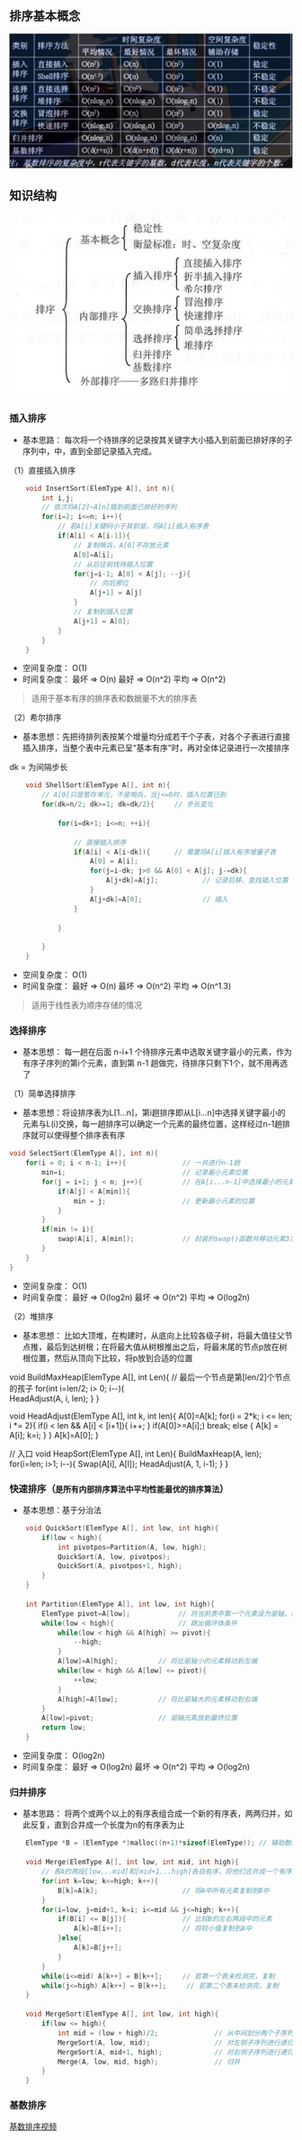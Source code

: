 ## 排序基本概念
<img src='./image/24a.png'>

## 知识结构
<img src='./image/43a.png'>

### 插入排序
* 基本思路：
    每次将一个待排序的记录按其关键字大小插入到前面已排好序的子序列中，中，直到全部记录插入完成。

（1）直接插入排序

```c
    void InsertSort(ElemType A[], int n){
        int i,j;
        // 依次将A[2]~A[n]插到前面已排好的序列
        for(i=2; i<=n; i++){
            // 若A[i]关键码小于其前驱，将A[i]插入有序表
            if(A[i] < A[i-1]){
                // 复制哨兵，A[0]不存放元素
                A[0]=A[i];
                // 从后往前找待插入位置
                for(j=i-1; A[0] < A[j]; --j){
                    // 向后挪位
                    A[j+1] = A[j]
                }
                // 复制到插入位置
                A[j+1] = A[0];
            }
        }
    }
```

* 空间复杂度： O(1)
* 时间复杂度：
最坏 => O(n)
最好 => O(n^2)
平均 => O(n^2)
>   适用于基本有序的排序表和数据量不大的排序表

（2）希尔排序
* 基本思想：先把待排列表按某个增量均分成若干个子表，对各个子表进行直接插入排序，当整个表中元素已呈“基本有序”时，再对全体记录进行一次接排序

dk = 为间隔步长
```c
    void ShellSort(ElemType A[], int n){
        // A[0]只是暂存单元，不是哨兵，当j<=0时，插入位置已到
        for(dk=n/2; dk>=1; dk=dk/2){     // 步长变化

            for(i=dk+1; i<=n; ++i){

                // 直接插入排序
                if(A[i] < A[i-dk]){      // 需要将A[i]插入有序增量子表
                    A[0] = A[i];
                    for(j=i-dk; j>0 && A[0] < A[j]; j-=dk){
                        A[j+dk]=A[j];           // 记录后移，查找插入位置
                    }
                    A[j+dk]=A[0];               // 插入
                }

            }

        }
    }
```

* 空间复杂度： O(1)
* 时间复杂度：
最好 => O(n)
最坏 => O(n^2)
平均 => O(n^1.3)
>   适用于线性表为顺序存储的情况

### 选择排序

* 基本思想：
    每一趟在后面 n-i+1 个待排序元素中选取关键字最小的元素，作为有序子序列的第i个元素，直到第 n-1 趟做完，待排序只剩下1个，就不用再选了

（1）简单选择排序
* 基本思想：将设排序表为L[1...n]，第i趟排序即从L[i...n]中选择关键字最小的元素与L(i)交换，每一趟排序可以确定一个元素的最终位置，这样经过n-1趟排序就可以使得整个排序表有序

```c
void SelectSort(ElemType A[], int n){
    for(i = 0; i < n-1; i++){              // 一共进行n-1趟
        min=i;                             // 记录最小元素位置
        for(j = i+1; j < n; j++){          // 在A[i...n-1]中选择最小的元素
            if(A[j] < A[min]){
                min = j;                   // 更新最小元素的位置
            }
        }
        if(min != i){
            swap(A[i], A[min]);            // 封装的swap()函数共移动元素3次
        }
    }
}
```

* 空间复杂度： O(1)
* 时间复杂度：
最好 => O(log2n)
最坏 => O(n^2)
平均 => O(log2n)


（2）堆排序
* 基本思想：
    比如大顶堆，在构建时，从底向上比较各级子树，将最大值往父节点推，最后到达树根；在将最大值从树根推出之后，将最末尾的节点p放在树根位置，然后从顶向下比较，将p放到合适的位置

void BuildMaxHeap(ElemType A[], int Len){
    // 最后一个节点是第[len/2]个节点的孩子
    for(int i=len/2; i> 0; i--){         
        HeadAdjust(A, i, len);
    }
}

void HeadAdjust(ElemType A[], int k, int len){
    A[0]=A[k];
    for(i = 2*k; i <= len; i *= 2){
        if(i < len && A[i] < [i+1]){
            i++;
        }
        if(A[0]>=A[i];) break;
        else {
            A[k] = A[i];
            k=i;
        }
    }
    A[k]=A[0];
}

// 入口
void HeapSort(ElemType A[], int Len){
    BuildMaxHeap(A, len);
    for(i=len; i>1; i--){
        Swap(A[i], A[l]);
        HeadAdjust(A, 1, i-1);
    }
}


### 快速排序（`是所有内部排序算法中平均性能最优的排序算法`）
* 基本思想：基于分治法

```c
    void QuickSort(ElemType A[], int low, int high){
        if(low < high){
            int pivotpos=Partition(A, low, high);
            QuickSort(A, low, pivotpos);
            QuickSort(A, pivotpos+1, high);
        }
    }

    int Partition(ElemType A[], int low, int high){
        ElemType pivot=A[low];            // 将当前表中第一个元素设为驱轴，对表进行划分
        while(low < high){                // 跳出循环体条件
            while(low < high && A[high] >= pivot){
                --high;
            }
            A[low]=A[high];          // 将比驱轴小的元素移动到左端
            while(low < high && A[low] <= pivot){
                ++low;
            }
            A[high]=A[low];          // 将比驱轴大的元素移动到右端
        }
        A[low]=pivot;                // 驱轴元素放到最终位置
        return low;
    }
```

* 空间复杂度： O(log2n)
* 时间复杂度：
最好 => O(log2n)
最坏 => O(n^2)
平均 => O(log2n)

### 归并排序
* 基本思路：
    将两个或两个以上的有序表组合成一个新的有序表，两两归并，如此反复，直到合并成一个长度为n的有序表为止
    
```c
    ElemType *B = (ElemType *)malloc((n+1)*sizeof(ElemType)); // 辅助数组B

    void Merge(ElemType A[], int low, int mid, int high){
        // 表A的两段[low...mid]和[mid+1...high]各自有序，将他们合并成一个有序表
        for(int k=low; k<=high; k++){
            B[k]=A[k];                     // 将A中所有元素复制到B中
        }
        for(i=low, j=mid+1, k=i; i<=mid && j<=high; k++){
            if(B[i] <= B[j]){              // 比较B的左右两段中的元素
                A[k]=B[i++];               // 将较小值复制到A中
            }else{
                A[k]=B[j++];
            }
        }
        while(i<=mid) A[k++] = B[k++];     // 若第一个表未检测完，复制
        while(j<=high) A[k++] = B[k++];     // 若第二个表未检测完，复制
    }

    void MergeSort(ElemType A[], int low, int high){
        if(low <= high){
            int mid = (low + high)/2;              // 从中间划分两个子序列
            MergeSort(A, low, mid);                // 对左侧子序列进行递归排序
            MergeSort(A, mid+1, high);             // 对右侧子序列进行递归排序
            Merge(A, low, mid, high);              // 归并
        }
    }
```

### 基数排序
[基数排序视频](https://www.bilibili.com/video/BV1wa4y177rX?from=search&seid=1731034378611931942)